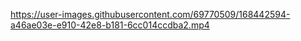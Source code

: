 https://user-images.githubusercontent.com/69770509/168442594-a46ae03e-e910-42e8-b181-6cc014ccdba2.mp4
